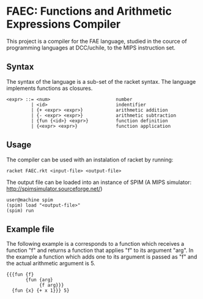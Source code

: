 # FAEC: Functions and Arithmetic Expressions Compiler

This project is a compiler for the FAE language, studied in the cource of programming languages at DCC/uchile, to the MIPS instruction set.

## Syntax

The syntax of the language is a sub-set of the racket syntax. The language implements functions as closures.

```racket
<expr> ::= <num>                        number
         | <id>                         indentifier
         | {+ <expr> <expr>}            arithmetic addition
         | {- <expr> <expr>}            arithmetic subtraction
         | {fun {<id>} <expr>}          function definition
         | {<expr> <expr>}              function application
```

## Usage

The compiler can be used with an instalation of racket by running:

```
racket FAEC.rkt <input-file> <output-file>
```

The output file can be loaded into an instance of SPIM (A MIPS simulator: http://spimsimulator.sourceforge.net/)

```
user@machine spim
(spim) load "<output-file>"
(spim) run

```

## Example file

The following example is a corresponds to a function which receives a function "f" and returns a function that applies "f" to its argument "arg". In the example a function which adds one to its argument is passed as "f" and the actual arithmetic argument is 5.

```
{{{fun {f} 
       {fun {arg} 
            {f arg}}} 
  {fun {x} {+ x 1}}} 5}
```


